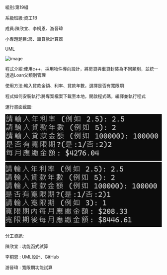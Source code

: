 組別:第19組

系級班級:資工1B

成員:陳欣宜、李桐恩、游晉瑋

小專題題目:房、車貸款計算器

UML


![image](https://github.com/user-attachments/assets/55b0cce3-9690-4684-8ce2-71a20418acea)


程式介紹:使用c++，採用物件導向設計，將房貸與車貸封裝為不同類別，並統一透過Loan父類別管理

使用方法:輸入貸款金額、利率、貸款年數，選擇是否有寬限期

程式如何安裝執行:將專案檔案下載至本地，開啟程式碼，編譯並執行程式

運行畫面截圖:

![image](https://github.com/Zinnnnnnnna/114-2/blob/main/image.png)
![image](https://github.com/Zinnnnnnnna/114-2/blob/main/image2.png)


分工資訊:

陳欣宜 : 功能函式試算

李桐恩 : UML設計、GitHub

游晉瑋 : 寬限期功能試算


